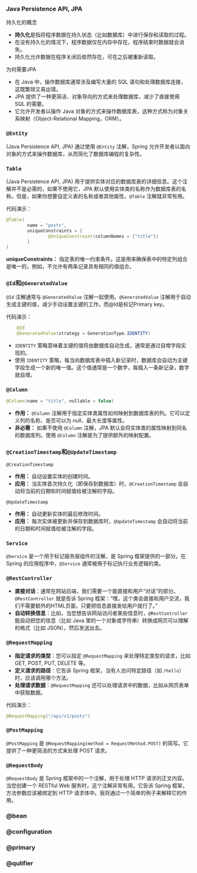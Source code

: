 ### Java Persistence API, JPA

持久化的概念

- **持久化**是指将程序数据在持久状态（比如数据库）中进行保存和读取的过程。
- 在没有持久化的情况下，程序数据仅在内存中存在，程序结束时数据就会消失。
- 持久化允许数据在程序关闭后依然存在，可在之后被重新读取。

为何需要JPA

- 在 Java 中，操作数据库通常涉及编写大量的 SQL 语句和处理数据库连接，这既繁琐又易出错。
- JPA 提供了一种更简洁、对象导向的方式来处理数据库，减少了直接使用 SQL 的需要。
- 它允许开发者以操作 Java 对象的方式来操作数据库表，这种方式称为对象关系映射（Object-Relational Mapping，ORM）。



### `@Entity`

(Java Persistence API, JPA) 通过使用 `@Entity` 注解，Spring 允许开发者以面向对象的方式来操作数据库，从而简化了数据库编程的复杂性。

###  `Table`

(Java Persistence API, JPA) 用于提供实体对应的数据库表的详细信息。这个注解并不是必需的，如果不使用它，JPA 默认使用实体类的名称作为数据库表的名称。但是，如果你想要自定义表的名称或者其他属性，`@Table` 注解就非常有用。

代码演示：

``` Java
@Table(
        name = "posts",
        uniqueConstraints = {
                @UniqueConstraint(columnNames = {"title"})
        }
)
```

**uniqueConstraints：** 指定表的唯一约束条件。这是用来确保表中的特定列组合是唯一的，例如，不允许有两条记录具有相同的值组合。



### `@Id`和`@GeneratedValue`

`@Id` 注解通常与 `@GeneratedValue` 注解一起使用。`@GeneratedValue` 注解用于自动生成主键的值，减少手动设置主键的工作。而@Id是标记Primary key。

代码演示：

``` Java
    @Id
    @GeneratedValue(strategy = GenerationType.IDENTITY)
```

- `IDENTITY` 策略意味着主键的值将由数据库自动生成，通常是通过自增字段实现的。
- 使用 `IDENTITY` 策略，每当向数据库表中插入新记录时，数据库会自动为主键字段生成一个新的唯一值。这个值通常是一个数字，每插入一条新记录，数字就自增。





### `@Column`

``` Java
@Column(name = "title", nullable = false)
```

- **作用：** `@Column` 注解用于指定实体类属性如何映射到数据库表的列。它可以定义列的名称、是否可以为 null、最大长度等属性。
- **非必需：** 如果不使用 `@Column` 注解，JPA 默认会将实体类的属性映射到同名的数据库列。使用 `@Column` 注解是为了提供额外的映射配置。



### `@CreationTimestamp`和`@UpdateTimestamp`

`@CreationTimestamp`

- **作用：** 自动设置实体的创建时间。
- **应用：** 当实体首次持久化（即保存到数据库）时，`@CreationTimestamp` 会自动将当前的日期和时间赋值给被注解的字段。

`@UpdateTimestamp`

- **作用：** 自动更新实体的最后修改时间。
- **应用：** 每次实体被更新并保存到数据库时，`@UpdateTimestamp` 会自动将当前的日期和时间赋值给被注解的字段。

### `Service`

`@Service` 是一个用于标记服务层组件的注解，是 Spring 框架提供的一部分。在 Spring 的应用程序中，`@Service` 通常被用于标记执行业务逻辑的类。



### `@RestController`

- **直接对话**：通常在网站后端，我们需要一个能直接和用户“对话”的部分。`@RestController` 就是告诉 Spring 框架：“嘿，这个类会直接和用户交流，我们不需要额外的HTML页面，只要把信息直接发给用户就行了。”
- **自动转换信息**：比如，当您想告诉网站访问者某些信息时，`@RestController` 能自动把您的信息（比如 Java 里的一个对象或字符串）转换成网页可以理解的格式（比如 JSON），然后发送出去。



### `@RequestMapping`

- **指定请求的类型**：您可以指定 `@RequestMapping` 来处理特定类型的请求，比如 GET, POST, PUT, DELETE 等。
- **定义请求的路径**：它告诉 Spring 框架，当有人访问特定路径（如 `/hello`）时，应该调用哪个方法。
- **处理请求数据**：`@RequestMapping` 还可以处理请求中的数据，比如从网页表单中获取数据。

代码演示：

``` Java
@RequestMapping("/api/v1/posts")
```



### `@PostMapping`

`@PostMapping` 是 `@RequestMapping(method = RequestMethod.POST)` 的简写。它提供了一种更简洁的方式来处理 POST 请求。



### `@RequestBody`

`@RequestBody` 是 Spring 框架中的一个注解，用于处理 HTTP 请求的正文内容。当您创建一个 RESTful Web 服务时，这个注解非常有用。它告诉 Spring 框架，方法参数应该被绑定到 HTTP 请求体中。我将通过一个简单的例子来解释它的作用。





### @bean





### @configuration



### @primary



### @qulifier


